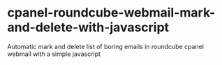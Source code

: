 # cpanel-roundcube-webmail-mark-and-delete-with-javascript
Automatic mark and delete list of boring emails in roundcube cpanel webmail with a simple javascript
